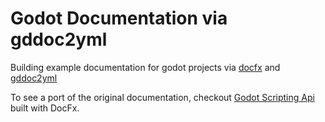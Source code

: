 # Godot Documentation via gddoc2yml

Building example documentation for godot projects via [docfx](https://github.com/dotnet/docfx)
and [gddoc2yml](https://github.com/nicholas-maltbie/gddoc2yml)

To see a port of the original documentation, checkout [Godot Scripting Api](godot/index.md)
built with DocFx.
